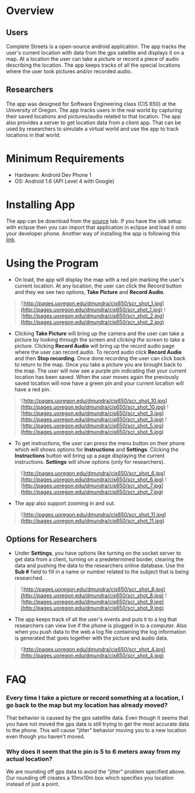 # Overview #

## Users ##

Complete Streets is a open-source android application. The app tracks the user's current location with data from the gps satellite and displays it on a map. At a location the user can take a picture or record a piece of audio describing the location. The app keeps tracks of all the special locations where the user took pictures and/or recorded audio.

## Researchers ##

The app was designed for Software Engineering class (CIS 650) at the University of Oregon. The app tracks users in the real world by capturing their saved locations and pictures/audio related to that location. The app also provides a server to get location data from a client app. That can be used by researchers to simulate a virtual world and use the app to track locations in that world.

# Minimum Requirements #

  * Hardware: Android Dev Phone 1
  * OS: Android 1.6 (API Level 4 with Google)

# Installing App #

The app can be download from the [source](http://code.google.com/p/cis650completestreets/source/checkout) tab. If you have the sdk setup with eclipse then you can import that application in eclipse and load it onto your developer phone. Another way of installing the app is following this [link](http://developer.android.com/guide/developing/tools/adb.html#move).

# Using the Program #

  * On load, the app will display the map with a red pin marking the user's current location. At any location, the user can click the Record button and they we see two options, **Take Picture** and **Record Audio**.
> ![http://pages.uoregon.edu/dmundra/cis650/scr_shot_1.jpg](http://pages.uoregon.edu/dmundra/cis650/scr_shot_1.jpg) ![http://pages.uoregon.edu/dmundra/cis650/scr_shot_2.jpg](http://pages.uoregon.edu/dmundra/cis650/scr_shot_2.jpg)

  * Clicking **Take Picture** will bring up the camera and the user can take a picture by looking through the screen and _clicking the screen_ to take a picture. Clicking **Record Audio** will bring up the record audio page where the user can record audio. To record audio click **Record Audio** and then **Stop recording**. Once done recording the user can click back to return to the map. Once you take a picture you are brought back to the map. The user will now see a purple pin indicating that your current location has been saved. When the user moves again the previously saved location will now have a green pin and your current location will have a red pin.
> ![http://pages.uoregon.edu/dmundra/cis650/scr_shot_10.jpg](http://pages.uoregon.edu/dmundra/cis650/scr_shot_10.jpg) ![http://pages.uoregon.edu/dmundra/cis650/scr_shot_3.jpg](http://pages.uoregon.edu/dmundra/cis650/scr_shot_3.jpg) ![http://pages.uoregon.edu/dmundra/cis650/scr_shot_5.jpg](http://pages.uoregon.edu/dmundra/cis650/scr_shot_5.jpg)

  * To get instructions, the user can press the menu button on their phone which will shows options for **Instructions** and **Settings**. Clicking the **Instructions** button will bring up a page displaying the current instructions. **Settings** will show options (only for researchers).
> ![http://pages.uoregon.edu/dmundra/cis650/scr_shot_6.jpg](http://pages.uoregon.edu/dmundra/cis650/scr_shot_6.jpg) ![http://pages.uoregon.edu/dmundra/cis650/scr_shot_7.jpg](http://pages.uoregon.edu/dmundra/cis650/scr_shot_7.jpg)

  * The app also support zooming in and out.
> ![http://pages.uoregon.edu/dmundra/cis650/scr_shot_11.jpg](http://pages.uoregon.edu/dmundra/cis650/scr_shot_11.jpg)

## Options for Researchers ##

  * Under **Settings**, you have options like turning on the socket server to get data from a client, turning on a predetermined border, clearing the data and pushing the data to the researchers online database. Use the **Sub #** field to fill in a name or number related to the subject that is being researched.
> ![http://pages.uoregon.edu/dmundra/cis650/scr_shot_8.jpg](http://pages.uoregon.edu/dmundra/cis650/scr_shot_8.jpg) ![http://pages.uoregon.edu/dmundra/cis650/scr_shot_9.jpg](http://pages.uoregon.edu/dmundra/cis650/scr_shot_9.jpg)
  * The app keeps track of all the user's events and puts it to a log that researchers can view live if the phone is plugged in to a computer. Also when you push data to the web a log file containing the log information is generated that goes together with the picture and audio data.
> ![http://pages.uoregon.edu/dmundra/cis650/scr_shot_4.jpg](http://pages.uoregon.edu/dmundra/cis650/scr_shot_4.jpg)

# FAQ #

### Every time I take a picture or record something at a location, I go back to the map but my location has already moved? ###

That behavior is caused by the gps satellite data. Even though it seems that you have not moved the gps data is still trying to get the most accurate data to the phone. This will cause "jitter" behavior moving you to a new location even though you haven't moved.

### Why does it seem that the pin is 5 to 6 meters away from my actual location? ###

We are rounding off gps data to avoid the "jitter" problem specified above. Our rounding off creates a 10mx10m box which specifies you location instead of just a point.